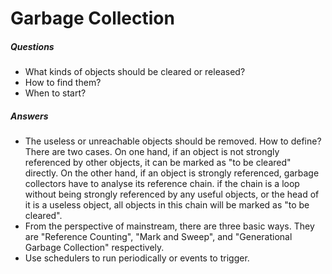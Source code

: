 # Garbage Collection

##### Questions
  - What kinds of objects should be cleared or released?
  - How to find them?
  - When to start?

##### Answers
  - The useless or unreachable objects should be removed. How to define? There are two cases. On one hand, if an object is not strongly referenced by other objects, it can be marked as "to be cleared" directly. On the other hand, if an object is strongly referenced, garbage collectors have to analyse its reference chain. if the chain is a loop without being strongly referenced by any useful objects, or the head of it is a useless object, all objects in this chain will be marked as "to be cleared".
  - From the perspective of mainstream, there are three basic ways. They are "Reference Counting", "Mark and Sweep", and "Generational Garbage Collection" respectively. 
  - Use schedulers to run periodically or events to trigger.
  
  